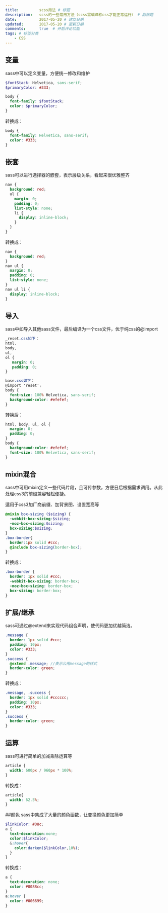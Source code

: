 ```yaml
---
title:         scss用法 # 标题
description:   scss的一些常用方法（scss需编译称css才能正常运行） # 副标题
date:          2017-05-20 # 建立日期
updated:       2017-05-20 # 更新日期
comments:      true  # 开启评论功能
tags: # 标签分类
    - CSS
---
```



## 变量
sass中可以定义变量，方便统一修改和维护
```scss
$fontStack: Helvetica, sans-serif;
$primaryColor: #333;

body {
  font-family: $fontStack;
  color: $primaryColor;
}
```

转换成：

```css
body {
  font-family: Helvetica, sans-serif;
  color: #333;
}
```


## 嵌套
sass可以进行选择器的嵌套，表示层级关系，看起来很优雅整齐
```scss
nav {
  background: red;
  ul {
    margin: 0;
    padding: 0;
    list-style: none;
    li {
      display: inline-block;
    }
  }
}
```

转换成：

```css
nav {
  background: red;
}
nav ul {
  margin: 0;
  padding: 0;
  list-style: none;
}
nav ul li {
  display: inline-block;
}
```


## 导入
sass中如导入其他sass文件，最后编译为一个css文件，优于纯css的@import
```scss
_reset.css如下：
html,
body,
ul,
ol {
   margin: 0;
   padding: 0;
}

base.css如下：
@import 'reset';
body {
  font-size: 100% Helvetica, sans-serif;
  background-color: #efefef;
}
```

转换后：

```css
html, body, ul, ol {
  margin: 0;
  padding: 0;
}
body {
  background-color: #efefef;
  font-size: 100% Helvetica, sans-serif;
}
```

## mixin混合
sass中可用mixin定义一些代码片段，且可传参数，方便日后根据需求调用。从此处理css3的前缀兼容轻松便捷。

适用于css3加厂商前缀、加背景图、设置宽高等
```scss
@mixin box-sizing ($sizing) {
  -webkit-box-sizing:$sizing;     
  -moz-box-sizing:$sizing;
  box-sizing:$sizing;
}
.box-border{
  border:1px solid #ccc;
  @include box-sizing(border-box);
}
```

转换成：

```css
.box-border {
  border: 1px solid #ccc;
  -webkit-box-sizing: border-box;
  -moz-box-sizing: border-box;
  box-sizing: border-box;
}
```

## 扩展/继承
sass可通过@extend来实现代码组合声明，使代码更加优越简洁。
```scss
.message {
  border: 1px solid #ccc;
  padding: 10px;
  color: #333;
}
.success {
  @extend .message; //表示公用message的样式
  border-color: green;
}
```

转换成：

```css
.message, .success {
  border: 1px solid #cccccc;
  padding: 10px;
  color: #333;
}
.success {
  border-color: green;
}
```

## 运算
sass可进行简单的加减乘除运算等
```scss
article {
  width: 600px / 960px * 100%;
}
```

转换成：

```css
article{
  width: 62.5%;
}
```

##颜色
sass中集成了大量的颜色函数，让变换颜色更加简单
```scss
$linkColor: #08c;
a {
  text-decoration:none;
  color:$linkColor;
  &:hover{
    color:darken($linkColor,10%);
  }
}
```

转换成：

```css
a {
  text-decoration: none;
  color: #0088cc;
}
a:hover {
  color: #006699;
}
```
